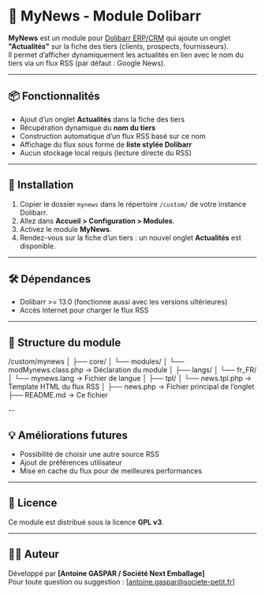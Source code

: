 # 📢 MyNews - Module Dolibarr

**MyNews** est un module pour [Dolibarr ERP/CRM](https://www.dolibarr.org) qui ajoute un onglet **"Actualités"** sur la fiche des tiers (clients, prospects, fournisseurs).  
Il permet d’afficher dynamiquement les actualités en lien avec le nom du tiers via un flux RSS (par défaut : Google News).

---

## 📦 Fonctionnalités

- Ajout d’un onglet **Actualités** dans la fiche des tiers
- Récupération dynamique du **nom du tiers**
- Construction automatique d’un flux RSS basé sur ce nom
- Affichage du flux sous forme de **liste stylée Dolibarr**
- Aucun stockage local requis (lecture directe du RSS)

---

## 🧩 Installation

1. Copier le dossier `mynews` dans le répertoire `/custom/` de votre instance Dolibarr.
2. Allez dans **Accueil > Configuration > Modules**.
3. Activez le module **MyNews**.
4. Rendez-vous sur la fiche d’un tiers : un nouvel onglet **Actualités** est disponible.

---

## 🛠 Dépendances

- Dolibarr >= 13.0 (fonctionne aussi avec les versions ultérieures)
- Accès Internet pour charger le flux RSS

---

## 📁 Structure du module

/custom/mynews │ ├── core/ │ └── modules/ │ └── modMynews.class.php → Déclaration du module │ ├── langs/ │ └── fr_FR/ │ └── mynews.lang → Fichier de langue │ ├── tpl/ │ └── news.tpl.php → Template HTML du flux RSS │ ├── news.php → Fichier principal de l’onglet ├── README.md → Ce fichier

--

## 💡 Améliorations futures

- Possibilité de choisir une autre source RSS
- Ajout de préférences utilisateur
- Mise en cache du flux pour de meilleures performances

---

## 📃 Licence

Ce module est distribué sous la licence **GPL v3**.

---

## 👨‍💻 Auteur

Développé par **[Antoine GASPAR / Société Next Emballage]**  
Pour toute question ou suggestion : [antoine.gaspar@societe-petit.fr]
